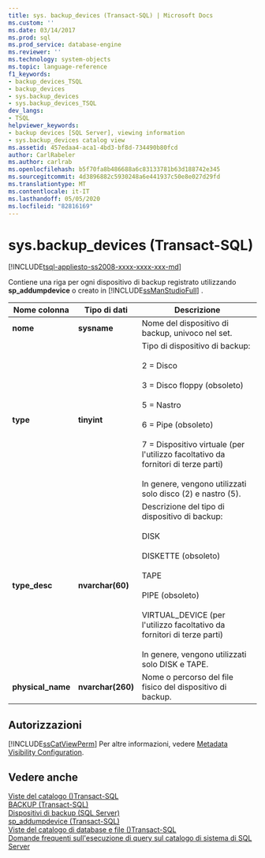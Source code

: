 ```yaml
---
title: sys. backup_devices (Transact-SQL) | Microsoft Docs
ms.custom: ''
ms.date: 03/14/2017
ms.prod: sql
ms.prod_service: database-engine
ms.reviewer: ''
ms.technology: system-objects
ms.topic: language-reference
f1_keywords:
- backup_devices_TSQL
- backup_devices
- sys.backup_devices
- sys.backup_devices_TSQL
dev_langs:
- TSQL
helpviewer_keywords:
- backup devices [SQL Server], viewing information
- sys.backup_devices catalog view
ms.assetid: 457edaa4-aca1-4bd3-bf8d-734490b80fcd
author: CarlRabeler
ms.author: carlrab
ms.openlocfilehash: b5f70fa8b486688a6c83133781b63d188742e345
ms.sourcegitcommit: 4d3896882c5930248a6e441937c50e8e027d29fd
ms.translationtype: MT
ms.contentlocale: it-IT
ms.lasthandoff: 05/05/2020
ms.locfileid: "82816169"
---
```

# <a name="sysbackup_devices-transact-sql"></a>sys.backup_devices (Transact-SQL)
[!INCLUDE[tsql-appliesto-ss2008-xxxx-xxxx-xxx-md](../../includes/tsql-appliesto-ss2008-xxxx-xxxx-xxx-md.md)]

  Contiene una riga per ogni dispositivo di backup registrato utilizzando **sp_addumpdevice** o creato in [!INCLUDE[ssManStudioFull](../../includes/ssmanstudiofull-md.md)] .  
  
|Nome colonna|Tipo di dati|Descrizione|  
|-----------------|---------------|-----------------|  
|**nome**|**sysname**|Nome del dispositivo di backup, univoco nel set.|  
|**type**|**tinyint**|Tipo di dispositivo di backup:<br /><br /> 2 = Disco<br /><br /> 3 = Disco floppy (obsoleto)<br /><br /> 5 = Nastro<br /><br /> 6 = Pipe (obsoleto)<br /><br /> 7 = Dispositivo virtuale (per l'utilizzo facoltativo da fornitori di terze parti)<br /><br /> In genere, vengono utilizzati solo disco (2) e nastro (5).|  
|**type_desc**|**nvarchar(60)**|Descrizione del tipo di dispositivo di backup:<br /><br /> DISK<br /><br /> DISKETTE (obsoleto)<br /><br /> TAPE<br /><br /> PIPE (obsoleto)<br /><br /> VIRTUAL_DEVICE (per l'utilizzo facoltativo da fornitori di terze parti)<br /><br /> In genere, vengono utilizzati solo DISK e TAPE.|  
|**physical_name**|**nvarchar(260)**|Nome o percorso del file fisico del dispositivo di backup.|  
  
## <a name="permissions"></a>Autorizzazioni  
 [!INCLUDE[ssCatViewPerm](../../includes/sscatviewperm-md.md)] Per altre informazioni, vedere [Metadata Visibility Configuration](../../relational-databases/security/metadata-visibility-configuration.md).  
  
## <a name="see-also"></a>Vedere anche  
 [Viste del catalogo &#40;&#41;Transact-SQL](../../relational-databases/system-catalog-views/catalog-views-transact-sql.md)   
 [BACKUP &#40;Transact-SQL&#41;](../../t-sql/statements/backup-transact-sql.md)   
 [Dispositivi di backup &#40;SQL Server&#41;](../../relational-databases/backup-restore/backup-devices-sql-server.md)   
 [sp_addumpdevice &#40;Transact-SQL&#41;](../../relational-databases/system-stored-procedures/sp-addumpdevice-transact-sql.md)   
 [Viste del catalogo di database e file &#40;&#41;Transact-SQL](../../relational-databases/system-catalog-views/databases-and-files-catalog-views-transact-sql.md)   
 [Domande frequenti sull'esecuzione di query sul catalogo di sistema di SQL Server](../../relational-databases/system-catalog-views/querying-the-sql-server-system-catalog-faq.md)  
  
  
